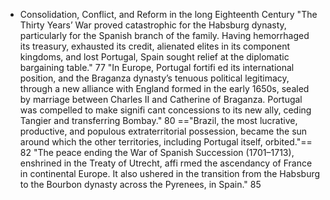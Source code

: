 - Consolidation, Conflict, and Reform in the long Eighteenth Century
"The Thirty Years’ War proved catastrophic for the Habsburg dynasty, particularly for the Spanish branch of the family. Having hemorrhaged its treasury, exhausted its credit, alienated elites in its component kingdoms, and lost Portugal, Spain sought relief at the diplomatic bargaining table." 77
"In Europe, Portugal fortifi ed its international position, and
the Braganza dynasty’s tenuous political legitimacy, through a new alliance with England formed in the early 1650s, sealed by marriage between Charles II and Catherine of Braganza. Portugal was compelled to make signifi cant concessions to its new ally, ceding Tangier and transferring Bombay." 80
=="Brazil, the most lucrative, productive, and populous
extraterritorial possession, became the sun around which the other territories, including Portugal itself, orbited."== 82
"The peace ending the War of Spanish Succession (1701–1713),
enshrined in the Treaty of Utrecht, affi rmed the ascendancy of France in continental Europe. It also ushered in the transition from the Habsburg to the Bourbon dynasty across the Pyrenees, in Spain." 85
